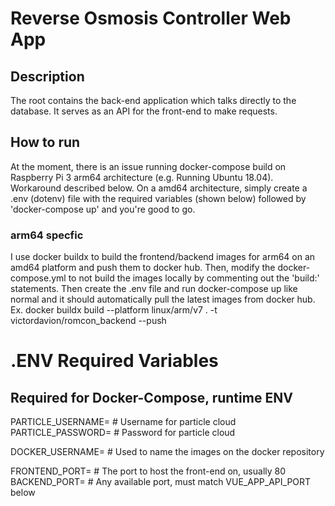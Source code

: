 # Reverse Osmosis Controller Web App

## Description
The root contains the back-end application which talks directly to the database. It serves as an API for the front-end to make requests.

## How to run
At the moment, there is an issue running docker-compose build on Raspberry Pi 3 arm64 architecture (e.g. Running Ubuntu 18.04). Workaround described below.
On a amd64 architecture, simply create a .env (dotenv) file with the required variables (shown below) followed by 'docker-compose up' and you're good to go.

### arm64 specfic
I use docker buildx to build the frontend/backend images for arm64 on an amd64 platform and push them to docker hub. Then, modify the docker-compose.yml to
not build the images locally by commenting out the 'build:' statements. Then create the .env file and run docker-compose up like normal and it should 
automatically pull the latest images from docker hub.
Ex.
docker buildx build --platform linux/arm/v7 . -t victordavion/romcon_backend --push

# .ENV Required Variables
## Required for Docker-Compose, runtime ENV
PARTICLE_USERNAME= # Username for particle cloud
PARTICLE_PASSWORD= # Password for particle cloud

DOCKER_USERNAME= # Used to name the images on the docker repository

FRONTEND_PORT= # The port to host the front-end on, usually 80
BACKEND_PORT= # Any available port, must match VUE_APP_API_PORT below
